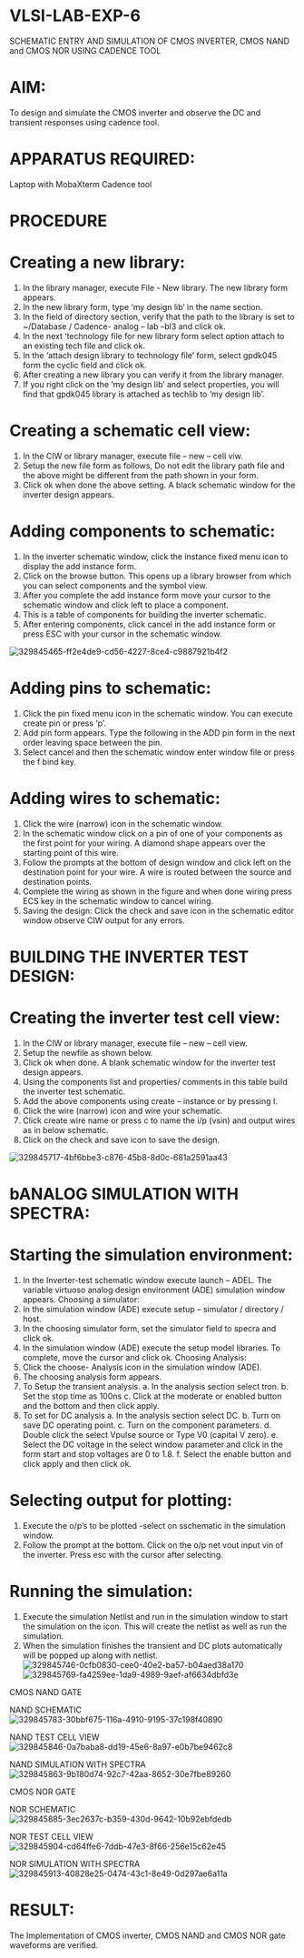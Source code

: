 # VLSI-LAB-EXP-6
SCHEMATIC ENTRY AND SIMULATION OF CMOS INVERTER, CMOS NAND and CMOS NOR USING CADENCE TOOL

# AIM:

To design and simulate the CMOS inverter and observe the DC and transient responses using cadence tool.

# APPARATUS REQUIRED:

Laptop with MobaXterm
Cadence tool

# PROCEDURE

# Creating a new library:

1. In the library manager, execute File - New library. The new library form appears.
2. In the new library form, type ‘my design lib’ in the name section.
3. In the field of directory section, verify that the path to the library is set to ~/Database / Cadence- analog – lab –bl3 and click ok.
4. In the next ‘technology file for new library form select option attach to an existing tech file and click ok.
5. In the ‘attach design library to technology file’ form, select gpdk045 form the cyclic field and click ok.
6. After creating a new library you can verify it from the library manager.
7. If you right click on the ‘my design lib’ and select properties, you will find that gpdk045 library is attached as techlib to ‘my design lib’.

# Creating a schematic cell view:

1. In the CIW or library manager, execute file – new – cell viw.
2. Setup the new file form as follows, Do not edit the library path file and the above might be different from the path shown in your form.
3. Click ok when done the above setting. A black schematic window for the inverter design appears.

# Adding components to schematic:

1. In the inverter schematic window, click the instance fixed menu icon to display the add instance form.
2. Click on the browse button. This opens up a library browser from which you can select components and the symbol view.
3. After you complete the add instance form move your cursor to the schematic window and click left to place a component.
4. This is a table of components for building the inverter schematic.
5. After entering components, click cancel in the add instance form or press ESC with your cursor in the schematic window.

![329845465-ff2e4de9-cd56-4227-8ce4-c9887921b4f2](https://github.com/alvin-2003/VLSI-LAB-EXP-6/assets/163816866/d6a20d8c-a42a-474f-a1e5-779cdd10b125)

# Adding pins to schematic:

1. Click the pin fixed menu icon in the schematic window. You can execute create pin or press ‘p’.
2. Add pin form appears. Type the following in the ADD pin form in the next order leaving space between the pin.
3. Select cancel and then the schematic window enter window file or press the f bind key.
# Adding wires to schematic:

1. Click the wire (narrow) icon in the schematic window.
2. In the schematic window click on a pin of one of your components as the first point for your wiring. A diamond shape appears over the starting point of this wire.
3. Follow the prompts at the bottom of design window and click left on the destination point for your wire. A wire is routed between the source and destination points.
4. Complete the wiring as shown in the figure and when done wiring press ECS key in the schematic window to cancel wiring.
5. Saving the design: Click the check and save icon in the schematic editor window observe CIW output for any errors.

# BUILDING THE INVERTER TEST DESIGN:

# Creating the inverter test cell view:

1. In the CIW or library manager, execute file – new – cell view.
2. Setup the newfile as shown below.
3. Click ok when done. A blank schematic window for the inverter test design appears.
4. Using the components list and properties/ comments in this table build the inverter test schematic.
5. Add the above components using create – instance or by pressing I.
6. Click the wire (narrow) icon and wire your schematic.
7. Click create wire name or press c to name the i/p (vsin) and output wires as in below schematic.
8. Click on the check and save icon to save the design.

![329845717-4bf6bbe3-c876-45b8-8d0c-681a2591aa43](https://github.com/alvin-2003/VLSI-LAB-EXP-6/assets/163816866/8d27db62-b3cd-4ac5-bf30-8665a3bce1c2)

# bANALOG SIMULATION WITH SPECTRA:

# Starting the simulation environment:

1. In the Inverter-test schematic window execute launch – ADEL. The variable virtuoso analog design environment (ADE) simulation window appears. Choosing a simulator:
2. In the simulation window (ADE) execute setup – simulator / directory / host.
3. In the choosing simulator form, set the simulator field to specra and click ok.
4. In the simulation window (ADE) execute the setup model libraries. To complete, move the cursor and click ok. Choosing Analysis:
5. Click the choose- Analysis icon in the simulation window (ADE).
6. The choosing analysis form appears.
7. To Setup the transient analysis. a. In the analysis section select tron. b. Set the stop time as 100ns c. Click at the moderate or enabled button and the bottom and then click apply.
8. To set for DC analysis a. In the analysis section select DC. b. Turn on save DC operating point. c. Turn on the component parameters. d. Double click the select Vpulse source or Type V0 (capital V zero). e. Select the DC voltage in the select window parameter and click in the form start and stop voltages are 0 to 1.8. f. Select the enable button and click apply and then click ok.

# Selecting output for plotting:

1. Execute the o/p’s to be plotted -select on sschematic in the simulation window.
2. Follow the prompt at the bottom. Click on the o/p net vout input vin of the inverter. Press esc with the cursor after selecting.

# Running the simulation:

1. Execute the simulation Netlist and run in the simulation window to start the simulation on the icon. This will create the netlist as well as run the simulation.
2. When the simulation finishes the transient and DC plots automatically will be popped up along with netlist.
![329845746-0cfb0830-cee0-40e2-ba57-b04aed38a170](https://github.com/alvin-2003/VLSI-LAB-EXP-6/assets/163816866/49ab026a-987e-4144-a8f9-94de07e8c67a)
![329845769-fa4259ee-1da9-4989-9aef-af6634dbfd3e](https://github.com/alvin-2003/VLSI-LAB-EXP-6/assets/163816866/c949601f-dd3d-46f2-a6d9-29152356b2a4)

CMOS NAND GATE

NAND SCHEMATIC
![329845783-30bbf675-116a-4910-9195-37c198f40890](https://github.com/alvin-2003/VLSI-LAB-EXP-6/assets/163816866/7f3b45b2-4b26-4f18-b351-b5315684faa8)

NAND TEST CELL VIEW
![329845846-0a7baba8-dd19-45e6-8a97-e0b7be9462c8](https://github.com/alvin-2003/VLSI-LAB-EXP-6/assets/163816866/a010cd82-3706-4361-9dfe-a28dd8508867)

NAND SIMULATION WITH SPECTRA
![329845863-9b180d74-92c7-42aa-8652-30e7fbe89260](https://github.com/alvin-2003/VLSI-LAB-EXP-6/assets/163816866/11dc1564-fecc-48ab-ac54-00f5c8ec869e)

CMOS NOR GATE

NOR SCHEMATIC
![329845885-3ec2637c-b359-430d-9642-10b92ebfdedb](https://github.com/alvin-2003/VLSI-LAB-EXP-6/assets/163816866/46f34628-e31d-4ae4-a7a5-00b67ffa22a1)

NOR TEST CELL VIEW
![329845904-cd64ffe6-7ddb-47e3-8f66-256e15c62e45](https://github.com/alvin-2003/VLSI-LAB-EXP-6/assets/163816866/fd93a4d7-5a80-4626-8779-e727a428c221)

NOR SIMULATION WITH SPECTRA
![329845913-40828e25-0474-43c1-8e49-0d297ae6a11a](https://github.com/alvin-2003/VLSI-LAB-EXP-6/assets/163816866/7c42ad16-1cd0-47e5-81d2-afdae61d9002)

# RESULT:
The Implementation of CMOS inverter, CMOS NAND and CMOS NOR gate waveforms are verified.

